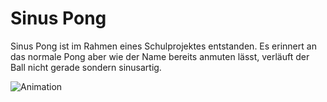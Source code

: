 # Sinus Pong

Sinus Pong ist im Rahmen eines Schulprojektes entstanden. Es erinnert an das normale Pong aber wie der Name bereits anmuten lässt, verläuft der Ball nicht gerade sondern sinusartig.

![Animation](https://user-images.githubusercontent.com/4529150/176962477-e8a1b491-58b8-46eb-b90b-5941a2156a54.gif)
